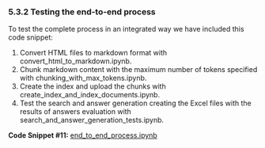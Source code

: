 ### 5.3.2	Testing the end-to-end process

To test the complete process in an integrated way we have included this code snippet:
1.	Convert HTML files to markdown format with convert_html_to_markdown.ipynb.
2.	Chunk markdown content with the maximum number of tokens specified with chunking_with_max_tokens.ipynb.
3.	Create the index and upload the chunks with create_index_and_index_documents.ipynb.
4.	Test the search and answer generation creating the Excel files with the results of answers evaluation with search_and_answer_generation_tests.ipynb.

**Code Snippet #11:**
[end_to_end_process.ipynb](./end_to_end_process.ipynb)